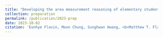 ```yaml
---
title: "Developing the area measurement reasoning of elementary students with augmented reality activities"
collection: preparation
permalink: /publication/2023-prep
date: 2023-10-02
citation: 'Eunhye Flavin, Moon Chung, Sunghwan Hwang, <b>Matthew T. Flavin</b>, &quot;Developing the area measurement reasoning of elementary students with augmented reality activities,&quot; in preparation, submission planned Feb. 2024.'
---
```


